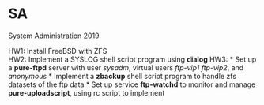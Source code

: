 # SA
System Administration 2019  
  
HW1: Install FreeBSD with ZFS  
HW2: Implement a SYSLOG shell script program using **dialog** 
HW3: 
	* Set up a **pure-ftpd** server with user *sysadm*, virtual users *ftp-vip1* *ftp-vip2*, and *anonymous*
	* Implement a **zbackup** shell script program to handle zfs datasets of the ftp data
	* Set up service **ftp-watchd** to monitor and manage **pure-uploadscript**, using rc script to implement
